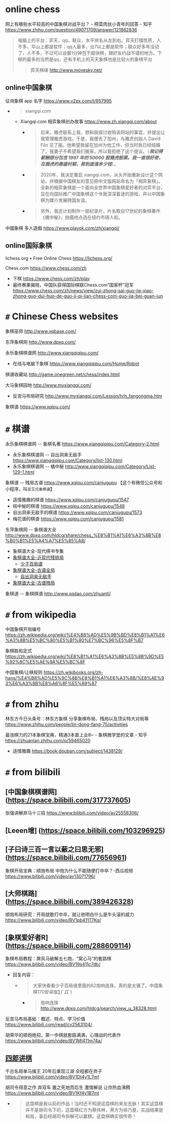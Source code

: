 
# online chess

网上有哪些水平较高的中国象棋对战平台？ - 榨菜肉丝小青年的回答 - 知乎 https://www.zhihu.com/question/49071709/answer/121862836
> 电脑上的平台：弈天，qq，联众，水平排名从左到右。弈天打擂性质，人不多，华山上都是软件；qq人最多，业7以上都是软件；联众好多年没动了，人不多，不过可以设置1分钟包干超快棋，跟好友约战不错的地方。下棋的最多的当然是qq，还有手机上的天天象棋也是比较火的象棋平台
>> 弈天棋缘 http://www.movesky.net/

## online中国象棋

征询象棋 app 名字 https://www.v2ex.com/t/957995
- > xiangqi.com
  * Xiangqi.com 相弈象棋创办故事 https://www.zh.xiangqi.com/about
    + > 后来，雅虎联系上我，想和我探讨收购该网站的事宜，并提出让我管理雅虎游戏。于是，我便去了加州，与雅虎创始人 David Filo 见了面。他希望我留在加州为他工作，但当时我已经结婚了，我妻子不希望我们搬家，所以我拒绝了这个提议。（***我记得薪酬部分包含 1997 年的 50000 股雅虎股票。我一直很好奇，在雅虎的鼎盛时期，那到底值多少钱***）。
    + > 2020年，我决定重启 xiangqi.com，从头开始重新设计这个网站，并根据中国棋友的意见把中文版网站命名为「相弈象棋」。全新的相弈象棋是一个面向全世界中国象棋爱好者的对弈平台，旨在向国际推广中国象棋这个令我深深着迷的游戏，并以中国象棋为媒介发展跨国友谊。
    + > 另外，我还计划制作一部纪录片，片名取自17世纪的象棋著作《橘中秘》，拍摄地点选在纽约市唐人街。

中國象棋 多人遊戲 https://www.playok.com/zh/xiangqi/

## online国际象棋

lichess.org • Free Online Chess https://lichess.org/

Chess.com https://www.chess.com/zh
- 下棋 https://www.chess.com/zh/play
- 最终赛果揭晓，中国队获得国际棋联Chess.com”国家杯”冠军 https://www.chess.com/zh/news/view/zui-zhong-sai-guo-jie-xiao-zhong-guo-dui-huo-de-guo-ji-qi-lian-chess-com-guo-jia-bei-guan-jun

# `#` Chinese Chess websites

象棋巫师 http://www.xqbase.com/

东萍象棋网 http://www.dpxq.com/

永乐象棋棋谱网 http://www.xiangqiqipu.com/
- 在线与电脑下象棋 https://www.xiangqiqipu.com/Home/Robot

棋谱收藏站 http://game.onegreen.net/chess/index.html

大马象棋园地 http://www.myxiangqi.com/
- 反宫马布局研究 http://www.myxiangqi.com/Lesson/hrh_fangongma.htm

象棋谱 https://www.xqipu.com/

# `#` 棋谱

永乐象棋棋谱网 -- 象棋名著 https://www.xiangqiqipu.com/Category-2.html
- 永乐象棋棋谱网 -- 自出洞来无敌手 https://www.xiangqiqipu.com/Category/list-130.html
- 永乐象棋棋谱网 -- 橘中秘 http://www.xiangqiqipu.com/Category/List-129-1.html

象棋谱 -- 残局古谱 https://www.xqipu.com/canjugupu  【这个有微信公众号和小程序，叫`亚艾元象棋谱`】
- 适情雅趣的棋谱 https://www.xqipu.com/canjugupu/1547
- 桔中秘的棋谱 https://www.xqipu.com/canjugupu/1548
- 自出洞来无敌手的棋谱 https://www.xqipu.com/canjugupu/1573
- 梅花谱的棋谱 https://www.xqipu.com/canjugupu/1581

东萍象棋网 -- 象棋谱大全 http://www.dpxq.com/hldcg/share/chess_%E8%B1%A1%E6%A3%8B%E8%B0%B1%E5%A4%A7%E5%85%A8/
- 象棋谱大全-现代棋书专集
- [象棋谱大全-近现代残排局](http://www.dpxq.com/hldcg/share/chess_%E8%B1%A1%E6%A3%8B%E8%B0%B1%E5%A4%A7%E5%85%A8/%E8%B1%A1%E6%A3%8B%E8%B0%B1%E5%A4%A7%E5%85%A8-%E8%BF%91%E7%8E%B0%E4%BB%A3%E6%AE%8B%E6%8E%92%E5%B1%80/)
  * [少子百局谱](http://www.dpxq.com/hldcg/share/chess_%E8%B1%A1%E6%A3%8B%E8%B0%B1%E5%A4%A7%E5%85%A8/%E8%B1%A1%E6%A3%8B%E8%B0%B1%E5%A4%A7%E5%85%A8-%E8%BF%91%E7%8E%B0%E4%BB%A3%E6%AE%8B%E6%8E%92%E5%B1%80/%E5%B0%91%E5%AD%90%E7%99%BE%E5%B1%80%E8%B0%B1/)
- [象棋谱大全-古谱全局](http://www.dpxq.com/hldcg/share/chess_%E8%B1%A1%E6%A3%8B%E8%B0%B1%E5%A4%A7%E5%85%A8/%E8%B1%A1%E6%A3%8B%E8%B0%B1%E5%A4%A7%E5%85%A8-%E5%8F%A4%E8%B0%B1%E5%85%A8%E5%B1%80/)
  * [自出洞来无敌手](http://www.dpxq.com/hldcg/share/chess_%E8%B1%A1%E6%A3%8B%E8%B0%B1%E5%A4%A7%E5%85%A8/%E8%B1%A1%E6%A3%8B%E8%B0%B1%E5%A4%A7%E5%85%A8-%E5%8F%A4%E8%B0%B1%E5%85%A8%E5%B1%80/%E8%87%AA%E5%87%BA%E6%B4%9E%E6%9D%A5%E6%97%A0%E6%95%8C%E6%89%8B/)
- [象棋谱大全-古谱残局](http://www.dpxq.com/hldcg/share/chess_%E8%B1%A1%E6%A3%8B%E8%B0%B1%E5%A4%A7%E5%85%A8/%E8%B1%A1%E6%A3%8B%E8%B0%B1%E5%A4%A7%E5%85%A8-%E5%8F%A4%E8%B0%B1%E6%AE%8B%E5%B1%80/)

象棋道 -- 象棋棋谱 http://www.xqdao.com/zhuanti/

# `#` from wikipedia

中国象棋开局编号 https://zh.wikipedia.org/wiki/%E4%B8%AD%E5%9B%BD%E8%B1%A1%E6%A3%8B%E5%BC%80%E5%B1%80%E7%BC%96%E5%8F%B7

象棋胜和定式 https://zh.wikipedia.org/wiki/%E8%B1%A1%E6%A3%8B%E5%8B%9D%E5%92%8C%E5%AE%9A%E5%BC%8F

中国象棋/让棋规则 https://zh.wikibooks.org/zh-hans/%E4%B8%AD%E5%9C%8B%E8%B1%A1%E6%A3%8B/%E8%AE%93%E6%A3%8B%E8%A6%8F%E5%89%87

# `#` from zhihu

林东方今日头条号：林东方象棋 分享象棋布局、残局以及顶尖特大对局等 https://www.zhihu.com/people/lin-dong-fang-75/activities

最涨棋力的21本象棋宝典，精通3本直上业8~ - 象棋微学堂的文章 - 知乎 https://zhuanlan.zhihu.com/p/59465020
- 适情雅趣 https://book.douban.com/subject/1438129/

# `#` from bilibili

## [中国象棋棋谱网] (https://space.bilibili.com/317737605)

张强讲解弃马十三招 https://www.bilibili.com/video/av25558306/

## [Leeen增] (https://space.bilibili.com/103296925)

## [子曰诗三百一言以蔽之曰思无邪] (https://space.bilibili.com/77656961)

象棋开局宝典：顺炮布局 中炮为什么不能随便打中卒？-西瓜视频 https://www.bilibili.com/video/av13071796/

## [大师棋路] (https://space.bilibili.com/389426328)

顺炮布局研究：开局就敢打中卒，就让他明白什么是牛头滚的威力 https://www.bilibili.com/video/BV1pb411T7Kq/

## [象棋爱好者R] (https://space.bilibili.com/288609114)

象棋布局教程：屏风马破解五七炮，“窝心马”的套路棋 https://www.bilibili.com/video/BV19s411c7db/
- 回复内容：
  * > 大家快看看少子百局谱里面的62炮响连珠，真的是太骚了。中国象棋170安卓版∑(ﾟДﾟ)
    + > 炮响连珠 http://www.dpxq.com/hldcg/search/view_u_38328.html

反宫马布局基础：概述、特点、学习价值 https://www.bilibili.com/read/cv2563104/

胡荣华的顺炮绝招，第一步棋就套路满满，心理战的代表作 https://www.bilibili.com/video/BV1Mt411m74a/

## [四郎讲棋](https://space.bilibili.com/291377718)

千古名局单马擒王 20年后重现江湖 全程都在弃子 https://www.bilibili.com/video/BV1Dt4y1L7mf

胡司令得意之作 弃双车 置之死地而后生 激情解说 让你热血沸腾 https://www.bilibili.com/video/BV1Kf4y1B7mt
- > 这盘棋是我以前的作品！当时还不知道这盘棋的来龙去脉！其实这盘棋并不是胡司令下的，这盘棋红方为蔡伟林，黑方为徐乃基，实战结果是和局，事后经胡司令拆解可以赢棋。这盘棋确实很传奇！

